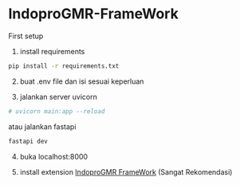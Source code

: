 # IndoproGMR-FrameWork

First setup
1. install requirements
```bash
pip install -r requirements.txt
```

2. buat .env file dan isi sesuai keperluan

3. jalankan server uvicorn 

```bash
# uvicorn main:app --reload
```
atau jalankan fastapi
```bash
fastapi dev
```


4. buka localhost:8000

5. install extension [IndoproGMR FrameWork](https://marketplace.visualstudio.com/items?itemName=IndoproGMR.indoprogmr-framework) (Sangat Rekomendasi)
